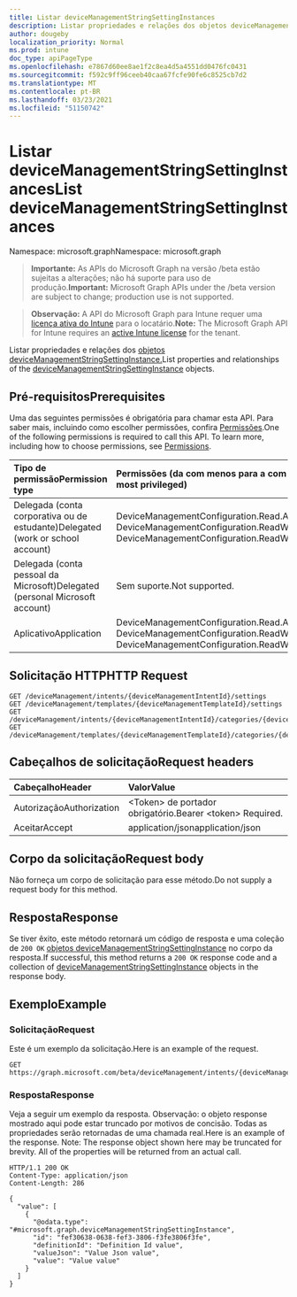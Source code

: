 ```yaml
---
title: Listar deviceManagementStringSettingInstances
description: Listar propriedades e relações dos objetos deviceManagementStringSettingInstance.
author: dougeby
localization_priority: Normal
ms.prod: intune
doc_type: apiPageType
ms.openlocfilehash: e7867d60ee8ae1f2c8ea4d5a4551dd0476fc0431
ms.sourcegitcommit: f592c9ff96ceeb40caa67fcfe90fe6c8525cb7d2
ms.translationtype: MT
ms.contentlocale: pt-BR
ms.lasthandoff: 03/23/2021
ms.locfileid: "51150742"
---
```

# <a name="list-devicemanagementstringsettinginstances"></a><span data-ttu-id="4e955-103">Listar deviceManagementStringSettingInstances</span><span class="sxs-lookup"><span data-stu-id="4e955-103">List deviceManagementStringSettingInstances</span></span>

<span data-ttu-id="4e955-104">Namespace: microsoft.graph</span><span class="sxs-lookup"><span data-stu-id="4e955-104">Namespace: microsoft.graph</span></span>

> <span data-ttu-id="4e955-105">**Importante:** As APIs do Microsoft Graph na versão /beta estão sujeitas a alterações; não há suporte para uso de produção.</span><span class="sxs-lookup"><span data-stu-id="4e955-105">**Important:** Microsoft Graph APIs under the /beta version are subject to change; production use is not supported.</span></span>

> <span data-ttu-id="4e955-106">**Observação:** A API do Microsoft Graph para Intune requer uma [licença ativa do Intune](https://go.microsoft.com/fwlink/?linkid=839381) para o locatário.</span><span class="sxs-lookup"><span data-stu-id="4e955-106">**Note:** The Microsoft Graph API for Intune requires an [active Intune license](https://go.microsoft.com/fwlink/?linkid=839381) for the tenant.</span></span>

<span data-ttu-id="4e955-107">Listar propriedades e relações dos [objetos deviceManagementStringSettingInstance.](../resources/intune-deviceintent-devicemanagementstringsettinginstance.md)</span><span class="sxs-lookup"><span data-stu-id="4e955-107">List properties and relationships of the [deviceManagementStringSettingInstance](../resources/intune-deviceintent-devicemanagementstringsettinginstance.md) objects.</span></span>

## <a name="prerequisites"></a><span data-ttu-id="4e955-108">Pré-requisitos</span><span class="sxs-lookup"><span data-stu-id="4e955-108">Prerequisites</span></span>
<span data-ttu-id="4e955-p101">Uma das seguintes permissões é obrigatória para chamar esta API. Para saber mais, incluindo como escolher permissões, confira [Permissões](/graph/permissions-reference).</span><span class="sxs-lookup"><span data-stu-id="4e955-p101">One of the following permissions is required to call this API. To learn more, including how to choose permissions, see [Permissions](/graph/permissions-reference).</span></span>

|<span data-ttu-id="4e955-111">Tipo de permissão</span><span class="sxs-lookup"><span data-stu-id="4e955-111">Permission type</span></span>|<span data-ttu-id="4e955-112">Permissões (da com menos para a com mais privilégios)</span><span class="sxs-lookup"><span data-stu-id="4e955-112">Permissions (from least to most privileged)</span></span>|
|:---|:---|
|<span data-ttu-id="4e955-113">Delegada (conta corporativa ou de estudante)</span><span class="sxs-lookup"><span data-stu-id="4e955-113">Delegated (work or school account)</span></span>|<span data-ttu-id="4e955-114">DeviceManagementConfiguration.Read.All, DeviceManagementConfiguration.ReadWrite.All</span><span class="sxs-lookup"><span data-stu-id="4e955-114">DeviceManagementConfiguration.Read.All, DeviceManagementConfiguration.ReadWrite.All</span></span>|
|<span data-ttu-id="4e955-115">Delegada (conta pessoal da Microsoft)</span><span class="sxs-lookup"><span data-stu-id="4e955-115">Delegated (personal Microsoft account)</span></span>|<span data-ttu-id="4e955-116">Sem suporte.</span><span class="sxs-lookup"><span data-stu-id="4e955-116">Not supported.</span></span>|
|<span data-ttu-id="4e955-117">Aplicativo</span><span class="sxs-lookup"><span data-stu-id="4e955-117">Application</span></span>|<span data-ttu-id="4e955-118">DeviceManagementConfiguration.Read.All, DeviceManagementConfiguration.ReadWrite.All</span><span class="sxs-lookup"><span data-stu-id="4e955-118">DeviceManagementConfiguration.Read.All, DeviceManagementConfiguration.ReadWrite.All</span></span>|

## <a name="http-request"></a><span data-ttu-id="4e955-119">Solicitação HTTP</span><span class="sxs-lookup"><span data-stu-id="4e955-119">HTTP Request</span></span>
<!-- {
  "blockType": "ignored"
}
-->
``` http
GET /deviceManagement/intents/{deviceManagementIntentId}/settings
GET /deviceManagement/templates/{deviceManagementTemplateId}/settings
GET /deviceManagement/intents/{deviceManagementIntentId}/categories/{deviceManagementIntentSettingCategoryId}/settings
GET /deviceManagement/templates/{deviceManagementTemplateId}/categories/{deviceManagementTemplateSettingCategoryId}/recommendedSettings
```

## <a name="request-headers"></a><span data-ttu-id="4e955-120">Cabeçalhos de solicitação</span><span class="sxs-lookup"><span data-stu-id="4e955-120">Request headers</span></span>
|<span data-ttu-id="4e955-121">Cabeçalho</span><span class="sxs-lookup"><span data-stu-id="4e955-121">Header</span></span>|<span data-ttu-id="4e955-122">Valor</span><span class="sxs-lookup"><span data-stu-id="4e955-122">Value</span></span>|
|:---|:---|
|<span data-ttu-id="4e955-123">Autorização</span><span class="sxs-lookup"><span data-stu-id="4e955-123">Authorization</span></span>|<span data-ttu-id="4e955-124">&lt;Token&gt; de portador obrigatório.</span><span class="sxs-lookup"><span data-stu-id="4e955-124">Bearer &lt;token&gt; Required.</span></span>|
|<span data-ttu-id="4e955-125">Aceitar</span><span class="sxs-lookup"><span data-stu-id="4e955-125">Accept</span></span>|<span data-ttu-id="4e955-126">application/json</span><span class="sxs-lookup"><span data-stu-id="4e955-126">application/json</span></span>|

## <a name="request-body"></a><span data-ttu-id="4e955-127">Corpo da solicitação</span><span class="sxs-lookup"><span data-stu-id="4e955-127">Request body</span></span>
<span data-ttu-id="4e955-128">Não forneça um corpo de solicitação para esse método.</span><span class="sxs-lookup"><span data-stu-id="4e955-128">Do not supply a request body for this method.</span></span>

## <a name="response"></a><span data-ttu-id="4e955-129">Resposta</span><span class="sxs-lookup"><span data-stu-id="4e955-129">Response</span></span>
<span data-ttu-id="4e955-130">Se tiver êxito, este método retornará um código de resposta e uma coleção de `200 OK` [objetos deviceManagementStringSettingInstance](../resources/intune-deviceintent-devicemanagementstringsettinginstance.md) no corpo da resposta.</span><span class="sxs-lookup"><span data-stu-id="4e955-130">If successful, this method returns a `200 OK` response code and a collection of [deviceManagementStringSettingInstance](../resources/intune-deviceintent-devicemanagementstringsettinginstance.md) objects in the response body.</span></span>

## <a name="example"></a><span data-ttu-id="4e955-131">Exemplo</span><span class="sxs-lookup"><span data-stu-id="4e955-131">Example</span></span>

### <a name="request"></a><span data-ttu-id="4e955-132">Solicitação</span><span class="sxs-lookup"><span data-stu-id="4e955-132">Request</span></span>
<span data-ttu-id="4e955-133">Este é um exemplo da solicitação.</span><span class="sxs-lookup"><span data-stu-id="4e955-133">Here is an example of the request.</span></span>
``` http
GET https://graph.microsoft.com/beta/deviceManagement/intents/{deviceManagementIntentId}/settings
```

### <a name="response"></a><span data-ttu-id="4e955-134">Resposta</span><span class="sxs-lookup"><span data-stu-id="4e955-134">Response</span></span>
<span data-ttu-id="4e955-p102">Veja a seguir um exemplo da resposta. Observação: o objeto response mostrado aqui pode estar truncado por motivos de concisão. Todas as propriedades serão retornadas de uma chamada real.</span><span class="sxs-lookup"><span data-stu-id="4e955-p102">Here is an example of the response. Note: The response object shown here may be truncated for brevity. All of the properties will be returned from an actual call.</span></span>
``` http
HTTP/1.1 200 OK
Content-Type: application/json
Content-Length: 286

{
  "value": [
    {
      "@odata.type": "#microsoft.graph.deviceManagementStringSettingInstance",
      "id": "fef30638-0638-fef3-3806-f3fe3806f3fe",
      "definitionId": "Definition Id value",
      "valueJson": "Value Json value",
      "value": "Value value"
    }
  ]
}
```




